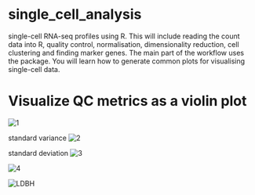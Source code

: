# single_cell_analysis
single-cell RNA-seq profiles using R. This will include reading the count data into R, quality control, normalisation, dimensionality reduction, cell clustering and finding marker genes. The main part of the workflow uses the package. You will learn how to generate common plots for visualising single-cell data.

 # Visualize QC metrics as a violin plot
![1](https://user-images.githubusercontent.com/110675838/198819743-89382b55-a80d-41c8-9707-9bd70b737e17.png)

standard variance
![2](https://user-images.githubusercontent.com/110675838/198819806-c1ada774-dc74-4ac6-ac5f-005bc1adb03f.png)

standard deviation
![3](https://user-images.githubusercontent.com/110675838/198819891-99225cbf-f05a-4ce1-9014-53a75e4b4f05.png)

![4](https://user-images.githubusercontent.com/110675838/198820025-a09e65b1-169f-47f5-a792-e0db7546c1d3.png)


![LDBH](https://user-images.githubusercontent.com/110675838/198819683-5e611dcb-0269-4b93-98f2-f3cc72f1acab.png)
